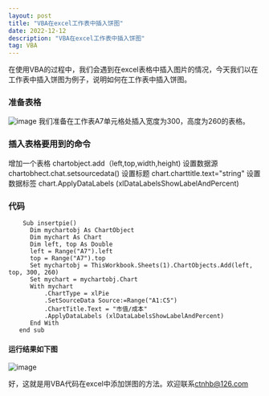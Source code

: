```yaml
---
layout: post
title: "VBA在excel工作表中插入饼图"
date: 2022-12-12
description: "VBA在excel工作表中插入饼图"
tag: VBA
---
```


在使用VBA的过程中，我们会遇到在excel表格中插入图片的情况，今天我们以在工作表中插入饼图为例子，说明如何在工作表中插入饼图。
### 准备表格

![image](https://user-images.githubusercontent.com/70909689/207043034-62f5276a-718c-4f0e-bec6-eeefddcb8a5f.png)
我们准备在工作表A7单元格处插入宽度为300，高度为260的表格。
### 插入表格要用到的命令

增加一个表格
chartobject.add（left,top,width,height)
设置数据源
chartobhect.chat.setsourcedata()
设置标题
chart.charttitle.text="string"
设置数据标签
chart.ApplyDataLabels (xlDataLabelsShowLabelAndPercent)

### 代码


        Sub insertpie()
          Dim mychartobj As ChartObject
          Dim mychart As Chart
          Dim left, top As Double
          left = Range("A7").left
          top = Range("A7").top
          Set mychartobj = ThisWorkbook.Sheets(1).ChartObjects.Add(left, top, 300, 260)
          Set mychart = mychartobj.Chart
          With mychart
              .ChartType = xlPie
              .SetSourceData Source:=Range("A1:C5")
              .ChartTitle.Text = "市值/成本"
              .ApplyDataLabels (xlDataLabelsShowLabelAndPercent)
          End With
       end sub
#### 运行结果如下图

![image](https://user-images.githubusercontent.com/70909689/207062793-49284b73-1c04-424a-8305-aa41a6022a0b.png)

好，这就是用VBA代码在excel中添加饼图的方法。欢迎联系[ctnhb@126.com](mailto:ctnhb@126.com)



